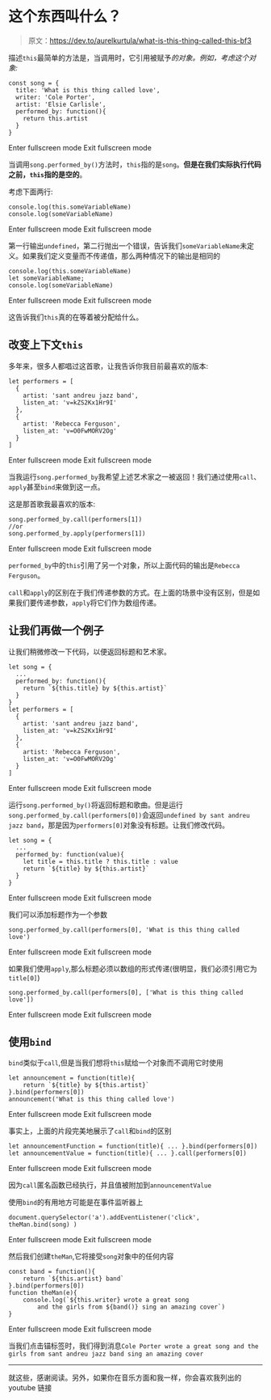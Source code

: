 # 这个东西叫什么？

> 原文：<https://dev.to/aurelkurtula/what-is-this-thing-called-this-bf3>

描述`this`最简单的方法是，当调用时，它引用被赋予*的对象。例如，考虑这个对象:*

```
const song = {
  title: 'What is this thing called love',
  writer: 'Cole Porter',
  artist: 'Elsie Carlisle',
  performed_by: function(){
    return this.artist
  }
} 
```

Enter fullscreen mode Exit fullscreen mode

当调用`song.performed_by()`方法时，`this`指的是`song`。**但是在我们实际执行代码之前，`this`指的是空的**。

考虑下面两行:

```
console.log(this.someVariableName)
console.log(someVariableName) 
```

Enter fullscreen mode Exit fullscreen mode

第一行输出`undefined`，第二行抛出一个错误，告诉我们`someVariableName`未定义。如果我们定义变量而不传递值，那么两种情况下的输出是相同的

```
console.log(this.someVariableName)
let someVariableName;
console.log(someVariableName) 
```

Enter fullscreen mode Exit fullscreen mode

这告诉我们`this`真的在等着被分配给什么。

## 改变上下文`this`

多年来，很多人都唱过这首歌，让我告诉你我目前最喜欢的版本:

```
let performers = [
  {
    artist: 'sant andreu jazz band',
    listen_at: 'v=kZS2Kx1Hr9I'
  },
  {
    artist: 'Rebecca Ferguson',
    listen_at: 'v=O0FwMORV2Og'
  }
] 
```

Enter fullscreen mode Exit fullscreen mode

当我运行`song.performed_by`我希望上述艺术家之一被返回！我们通过使用`call`、`apply`甚至`bind`来做到这一点。

这是那首歌我最喜欢的版本:

```
song.performed_by.call(performers[1])
//or
song.performed_by.apply(performers[1]) 
```

Enter fullscreen mode Exit fullscreen mode

`performed_by`中的`this`引用了另一个对象，所以上面代码的输出是`Rebecca Ferguson`。

`call`和`apply`的区别在于我们传递参数的方式。在上面的场景中没有区别，但是如果我们要传递参数，`apply`将它们作为数组传递。

## 让我们再做一个例子

让我们稍微修改一下代码，以便返回标题和艺术家。

```
let song = {
  ...
  performed_by: function(){
    return `${this.title} by ${this.artist}`
  }
}
let performers = [
  {
    artist: 'sant andreu jazz band',
    listen_at: 'v=kZS2Kx1Hr9I'
  },
  {
    artist: 'Rebecca Ferguson',
    listen_at: 'v=O0FwMORV2Og'
  }
] 
```

Enter fullscreen mode Exit fullscreen mode

运行`song.performed_by()`将返回标题和歌曲。但是运行`song.performed_by.call(performers[0])`会返回`undefined by sant andreu jazz band`，那是因为`performers[0]`对象没有标题。让我们修改代码。

```
let song = {
  ...
  performed_by: function(value){
    let title = this.title ? this.title : value
    return `${title} by ${this.artist}`
  }
} 
```

Enter fullscreen mode Exit fullscreen mode

我们可以添加标题作为一个参数

```
song.performed_by.call(performers[0], 'What is this thing called love') 
```

Enter fullscreen mode Exit fullscreen mode

如果我们使用`apply`,那么标题必须以数组的形式传递(很明显，我们必须引用它为`title[0]`)

```
song.performed_by.call(performers[0], ['What is this thing called love']) 
```

Enter fullscreen mode Exit fullscreen mode

## 使用`bind`

`bind`类似于`call`,但是当我们想将`this`赋给一个对象而不调用它时使用

```
let announcement = function(title){
    return `${title} by ${this.artist}`
}.bind(performers[0])
announcement('What is this thing called love') 
```

Enter fullscreen mode Exit fullscreen mode

事实上，上面的片段完美地展示了`call`和`bind`的区别

```
let announcementFunction = function(title){ ... }.bind(performers[0])
let announcementValue = function(title){ ... }.call(performers[0]) 
```

Enter fullscreen mode Exit fullscreen mode

因为`call`匿名函数已经执行，并且值被附加到`announcementValue`

使用`bind`的有用地方可能是在事件监听器上

```
document.querySelector('a').addEventListener('click', theMan.bind(song) ) 
```

Enter fullscreen mode Exit fullscreen mode

然后我们创建`theMan`,它将接受`song`对象中的任何内容

```
const band = function(){
    return `${this.artist} band`
}.bind(performers[0])
function theMan(e){
    console.log(`${this.writer} wrote a great song 
        and the girls from ${band()} sing an amazing cover`)
} 
```

Enter fullscreen mode Exit fullscreen mode

当我们点击锚标签时，我们得到消息`Cole Porter wrote a great song and the girls from sant andreu jazz band sing an amazing cover`

* * *

就这些，感谢阅读。另外，如果你在音乐方面和我一样，你会喜欢我列出的 youtube 链接
